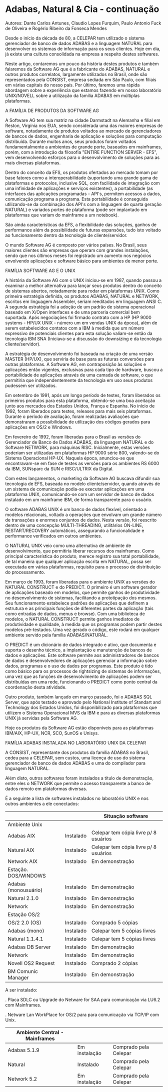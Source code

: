 # Adabas, Natural & Cia - continuação

Autores: Dante Carlos Antunes, Claudio Lopes Furquim, Paulo Antonio Fuck de Oliveira e Rogério Ribeiro da Fonseca Mendes  

Desde o início da década de 80, a CELEPAR tem utilizado o sistema gerenciador de banco de dados ADABAS e a linguagem NATURAL para desenvolver os sistemas de informação para os seus clientes. Hoje em dia, já existe uma cultura consolidada na empresa a respeito destes softwares.

Neste artigo, contaremos um pouco da história destes produtos e também falaremos da Software AG que é a fabricante do ADABAS, NATURAL e outros produtos correlatos, largamente utilizados no Brasil, onde são representados pela CONSIST, empresa sediada em São Paulo, com filiais em várias capitais do nosso país. Por último, faremos uma rápida abordagem sobre a experiência que estamos fazendo em nosso laboratório UNIX/NOVELL sobre a utilização da família ADABAS em múltiplas plataformas.

A FAMÍLIA DE PRODUTOS DA SOFTWARE AG

A Software AG tem sua matriz na cidade Darmstadt na Alemanha e filial em Reston, Virgínia nos EUA, sendo considerada uma das maiores empresas de software, notadamente de produtos voltados ao mercado de gerenciadores de bancos de dados, engenharia de aplicação e soluções para computação distribuída. Durante muitos anos, seus produtos foram voltados fundamentalmente a ambientes de grande porte, baseados em mainframes, porém, com a introdução da filosofia "ENTIRE FUNCTION SERVER - EFS", vem desenvolvendo esforços para o desenvolvimento de soluções para as mais diversas plataformas.

Dentro do conceito da EFS, os produtos ofertados ao mercado tomam por base fatores como a interoperabilidade (suportando uma grande gama de plataformas e protocolos, inclusive SQL, com facilidade de integração com uma infinidade de aplicações e serviços existentes), a portabilidade (as interfaces das aplicações programadas - API's, permitem acessos a dados, comunicação programa a programa. Esta portabilidade é conseguida utilizando-se da combinação dos API's com a linguagem de quarta geração NATURAL) e variados portes de plataforma (pode ser implantado em plataformas que variam do mainframe a um notebook).


São ainda características da EFS, a flexibilidade das soluções, ganhos de performance além da possibilidade de futuras expansões, tudo isto voltado ao funcionamento dentro da tecnologia de cliente/servidor.

O mundo Software AG é composto por vários países. No Brasil, seus maiores clientes são empresas que operam com grandes instalações, sendo que nos últimos meses foi registrado um aumento nos negócios envolvendo aplicações e software básico para ambientes de menor porte.

FAMÍLIA SOFTWARE AG E O UNIX

A história da Software AG com o UNIX iniciou-se em 1987, quando passou a examinar a melhor alternativa para lançar seus produtos dentro do conceito de sistemas abertos, notadamente para rodar em plataformas UNIX. Como primeira estratégia definida, os produtos ADABAS, NATURAL e NETWORK, escritos em linguagem Assembler, seriam reeditados em linguagem ANSI C. A segunda estratégia foi a adoção de um padrão de sistema operacional baseado em X/Open interfaces e de uma parceria comercial bem suportada. Após negociações foi firmado contrato com a HP (HP 9000 systems - HP/UX UNIX - número um em vendas UNIX da época), além de serem estabelecidos contatos com a IBM à medida que um número expressivo de potenciais clientes para esta solução valiam-se então da tecnologia IBM SNA (Iniciava-se a discussão do downsizing e da tecnologia cliente/servidor).

A estratégia de desenvolvimento foi baseada na criação de uma versão MASTER (HP/UX), que serviria de base para as futuras conversões para outras plataformas. A Software AG, em contraposição às soluções e aplicações então vigentes, exclusivas para cada tipo de hardware, buscou a portabilidade de aplicações através de uma camada de software, o que permitiria que independentemente da tecnologia em uso seus produtos pudessem ser utilizados.

Em setembro de 1991, após um longo período de testes, foram liberados os primeiros produtos para esta plataforma, obtendo-se uma boa aceitação junto aos mercados dos Estados Unidos, França e Espanha. No início de 1992, foram liberados para testes, releases para mais seis plataformas. Durante o período de avaliação, foram realizadas avaliações que demonstraram a possibilidade de utilização dos códigos gerados para aplicações em OS/2 e Windows.

Em fevereiro de 1992, foram liberadas para o Brasil as versões do Gerenciador de Banco de Dados ADABAS, da linguagem NATURAL e do Software NETWORK, para máquinas RISC. Inicialmente, estas versões poderiam ser utilizadas em plataformas HP 9000 série 800, valendo-se do Sistema Operacional HP-UX. Naquela época, anunciou-se que encontravam-se em fase de testes as versões para os ambientes RS 6000 da IBM, SUNsparc da SUN e RISC/ULTRIX da Digital.

Com estes lançamentos, o marketing da Software AG buscava difundir sua tecnologia de EFS, baseada no modelo cliente/servidor, quando através de um sistema de comunicação podia-se executar aplicações em uma plataforma UNIX, comunicando-se com um servidor de banco de dados instalado em um mainframe IBM, de forma transparente para o usuário.

O software ADABAS UNIX é um banco de dados flexível, orientado a modelos relacionais, voltado a operações que envolvam um grande número de transações e enormes conjuntos de dados. Nesta versão, foi reescrito dentro de uma concepção MULTI-THREADING, utilitários ON-LINE, RESTART/RECOVERY automáticos, assegurando a funcionalidade e performance verificados em outros ambientes.

O NATURAL UNIX veio como uma alternativa de ambiente de desenvolvimento, que permitiria liberar recursos dos mainframes. Como principal característica do produto, merece registro sua total portabilidade, de tal maneira que qualquer aplicação escrita em NATURAL, possa ser executada em várias plataformas, requisito para o processo de distribuição do processamento.

Em março de 1993, foram liberadas para o ambiente UNIX as versões do NATURAL CONSTRUCT e do PREDICT. O primeiro é um software gerador de aplicações baseado em modelos, que permite ganhos de produtividade no desenvolvimento de sistemas, facilitando a prototipação dos mesmos. Seu funcionamento estabelece padrões de aplicações que definem a estrutura e as principais funções de diferentes partes da aplicação (tais como entradas de dados, menus e browse). Com uma biblioteca de modelos, o NATURAL CONSTRUCT permite ganhos imediatos de produtividade e qualidade, à medida que os programas podem partir destes modelos pré-testados. Uma vez gerado o código, este rodará em qualquer ambiente servido pela família ADABAS/NATURAL.

O PREDICT é um dicionário de dados integrado e ativo, que documenta e suporta o desenho técnico, a implantação e manutenção de bancos de dados e aplicações. Este software permite aos administradores de bancos de dados e desenvolvedores de aplicações gerenciar a informação sobre dados, programas e o uso de dados por programas. Este produto é tido como básico para os processos de rightsizing de sistemas de informações, uma vez que as funções de desenvolvimento de aplicações podem ser distribuídas em uma rede, funcionando o PREDICT como ponto central da coordenação desta atividade.

Outro produto, também lançado em março passado, foi o ADABAS SQL Server, que após testado e aprovado pelo National Institute of Standart and Technology dos Estados Unidos, foi disponibilizado para plataformas que utilizem o Sistema Operacional MVS da IBM e para as diversas plataformas UNIX já servidas pela Software AG.

Hoje os produtos da Software AG estão disponíveis para as plataformas IBM/AIX, HP-UX, NCR, SCO, SunOS e Unisys.

FAMÍLIA ADABAS INSTALADA NO LABORATÓRIO UNIX DA CELEPAR

A CONSIST, representante dos produtos da família ADABAS no Brasil, cedeu para a CELEPAR, sem custos, uma licença de uso do sistema gerenciador de banco de dados ADABAS e uma do compilador para linguagem NATURAL.

Além disto, outros softwares foram instalados a título de demonstração, entre eles o NETWORK que permite o acesso transparente a banco de dados remoto em plataformas diversas.

É a seguinte a lista de softwares instalados no laboratório UNIX e nos outros ambientes a ele conectados:

|                      |           | Situação software                     |
| -------------------- | --------- | ------------------------------------- |
| Ambiente Unix        |           |                                       |
| Adabas AIX           | Instalado | Celepar tem cópia livre p/ 8 usuários |
| Natural AIX          | Instalado | Celepar tem cópia livre p/ 8 usuários |
| Network AIX          | Instalado | Em demonstração                       |
| Estação. DOS/WINDOWS |           |                                       |
| Adabas (monousuário) | Instalado | Em demonstração                       |
| Natural 2.1.0        | Instalado | Em demonstração                       |
| Network              | Instalado | Em demonstração                       |
| Estação OS/2         |           |                                       |
| OS/2 2.0 (OS)        | Instalado | Comprado 5 cópias                     |
| Adabas (mono)        | Instalado | Celepar tem 5 cópias livres           |
| Natural 1.1.4.1      | Instalado | Celepar tem 5 cópias livres           |
| Adabas DB Server     | Instalado | Em demonstração                       |
| Network              | Instalado | Em demonstração                       |
| Novell OS2 Request   | Instalado | Comprado 2 cópias                     |
| BM Comunic Manager   | Instalado | Em demonstração                       |

A ser instalado:

. Placa SDLC ou Upgrade do Netware for SAA para comunicação via LU6.2 com Mainframes.

. Netware Lan WorkPlace for OS/2 para para comunicação via TCP/IP com Unix.

| Ambiente Central - Mainframes |               |                       |
| ----------------------------- | ------------- | --------------------- |
| Adabas 5.1.9                  | Em instalação | Comprado pela Celepar |
| Natural                       | Instalado     | Comprado pela Celepar |
| Network 5.2                   | Em instalação | Comprado pela Celepar |